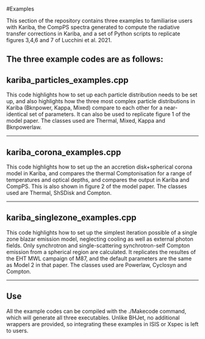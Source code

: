 #Examples

This section of the repository contains three examples to familiarise users with Kariba, the CompPS spectra generated to compute 
the radiative transfer corrections in Kariba, and a set of Python scripts to replicate figures 3,4,6 and 7 of Lucchini et al. 2021. 

The three example codes are as follows:
----------------------------------------------------------------------------------------------------------------------------------
## kariba_particles_examples.cpp

This code highlights how to set up each particle distribution needs to be set up, and also highlights how the three most complex
particle distributions in Kariba (Bknpower, Kappa, Mixed) compare to each other for a near-identical set of parameters. It can 
also be used to replicate figure 1 of the model paper. The classes used are Thermal, Mixed, Kappa and Bknpowerlaw.

----------------------------------------------------------------------------------------------------------------------------------
## kariba_corona_examples.cpp

This code highlights how to set up the an accretion disk+spherical corona model in Kariba, and compares the thermal Comptonisation 
for a range of temperatures and optical depths, and compares the output in Kariba and CompPS. This is also shown in figure 2 of 
the model paper. The classes used are Thermal, ShSDisk and Compton.

----------------------------------------------------------------------------------------------------------------------------------
## kariba_singlezone_examples.cpp

This code highlights how to set up the simplest iteration possible of a single zone blazar emission model, neglecting cooling as
well as external photon fields. Only synchrotron and single-scattering synchrotron-self Compton emission from a spherical region 
are calculated. It replicates the resultes of the EHT MWL campaign of M87, and the default parameters are the same as Model 2 in 
that paper. The classes used are Powerlaw, Cyclosyn and Compton.

----------------------------------------------------------------------------------------------------------------------------------
## Use

All the example codes can be compiled with the ./Makecode command, which will generate all three executables. Unlike BHJet, no
additional wrappers are provided, so integrating these examples in ISIS or Xspec is left to  users.
